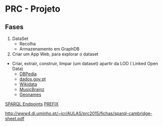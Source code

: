 # PRC - Projeto

## Fases
1. DataSet
    * Recolha
    * Armazenamento em GraphDB
2. Criar um App Web, para explorar o dataset

* Criar, extrair, construir, limpar (um dataset) apartir da LOD ( Linked Open Data)
    * [DBPedia](https://wiki.dbpedia.org/)
    * [dados.gov.pt](https://dados.gov.pt)
    * [Wikidata](https://www.wikidata.org/wiki/Wikidata:Main_Page)
    * [MusicBrainz](https://musicbrainz.org/)
    * [Geonames](https://www.geonames.org/)

[SPARQL Endpoints](https://www.w3.org/wiki/SparqlEndpoints)
[PREFIX](http://prefix.cc/)

http://www4.di.uminho.pt/~jcr/AULAS/prc2015/fichas/sparql-cambridge-sheet.pdf